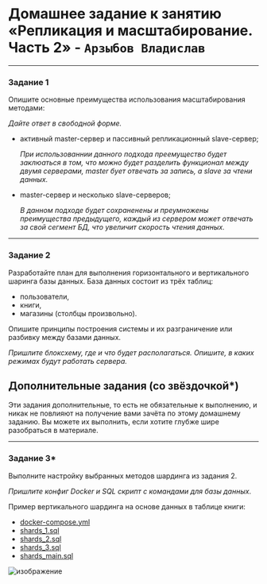 # Домашнее задание к занятию «Репликация и масштабирование. Часть 2»  - `Арзыбов Владислав`


---

### Задание 1

Опишите основные преимущества использования масштабирования методами:

*Дайте ответ в свободной форме.*

- активный master-сервер и пассивный репликационный slave-сервер;
  
  *При использованнии данного подхода преемущество будет заклюаться в том, что можно будет разделить функционал между двумя серверами, master бует отвечать за запись, а slave за чтени данных.*

- master-сервер и несколько slave-серверов;

  *В данном подходе будет сохраненены и преумножены преимущества предыдущего, каждый из сервером может отвечать за свой сегмент БД, что увеличит скорость чтения данных.*
  

---

### Задание 2


Разработайте план для выполнения горизонтального и вертикального шаринга базы данных. База данных состоит из трёх таблиц: 

- пользователи, 
- книги, 
- магазины (столбцы произвольно). 

Опишите принципы построения системы и их разграничение или разбивку между базами данных.

*Пришлите блоксхему, где и что будет располагаться. Опишите, в каких режимах будут работать сервера.* 

## Дополнительные задания (со звёздочкой*)
Эти задания дополнительные, то есть не обязательные к выполнению, и никак не повлияют на получение вами зачёта по этому домашнему заданию. Вы можете их выполнить, если хотите глубже шире разобраться в материале.

---
### Задание 3*

Выполните настройку выбранных методов шардинга из задания 2.

*Пришлите конфиг Docker и SQL скрипт с командами для базы данных*.

Пример вертикального шардинга на основе данных в таблице книги:

- [docker-compose.yml](https://github.com/vladislav-arzybov/HOMEWORK/blob/main/12_Relyacionnye_BD_and_admin_BD/07_docker-compose.yml)
- [shards_1.sql](https://github.com/vladislav-arzybov/HOMEWORK/blob/main/12_Relyacionnye_BD_and_admin_BD/07_shards_1.sql)
- [shards_2.sql](https://github.com/vladislav-arzybov/HOMEWORK/blob/main/12_Relyacionnye_BD_and_admin_BD/07_shards_2.sql)
- [shards_3.sql](https://github.com/vladislav-arzybov/HOMEWORK/blob/main/12_Relyacionnye_BD_and_admin_BD/07_shards_3.sql)
- [shards_main.sql](https://github.com/vladislav-arzybov/HOMEWORK/blob/main/12_Relyacionnye_BD_and_admin_BD/07_shards_main.sql)

![изображение](https://github.com/user-attachments/assets/e2fc2eee-5227-4a4e-8017-05a0b7dc8587)


